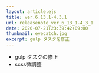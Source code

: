```yaml
---
layout: article.ejs
title: ver.6.13.1-4.3.1
url: releasenote_ver_6_13_1-4_3_1
date: 2020-07-21T23:39:42+09:00
thumbnail: eyecatch.jpg
excerpt: gulp タスクを修正
---
```


- gulp タスクの修正
- scss微調整
